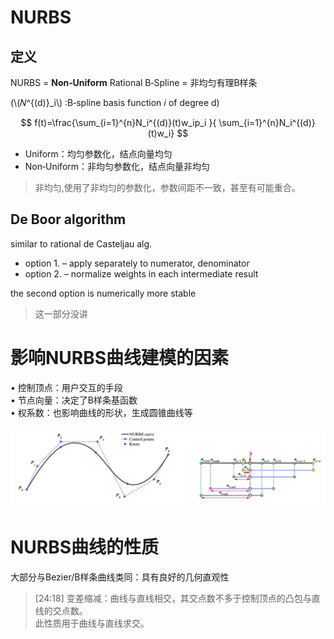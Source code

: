 # NURBS

## 定义

NURBS = **Non‐Uniform** Rational B‐Spline = 非均匀有理B样条

(\\(𝑁^{(d)}_i\\) :B‐spline basis function 𝑖 of degree d)     

$$
f(t)=\frac{\sum_{i=1}^{n}N_i^{(d)}(t)w_ip_i }{ \sum_{i=1}^{n}N_i^{(d)}(t)w_i} 
$$

- Uniform：均匀参数化，结点向量均匀
- Non‐Uniform：非均匀参数化，结点向量非均匀

> 非均匀,使用了非均匀的参数化，参数间距不一致，甚至有可能重合。 

## De Boor algorithm

similar to rational de Casteljau alg.   
- option 1. – apply separately to numerator, denominator   
- option 2. – normalize weights in each intermediate result   

the second option is numerically more stable     

> 这一部分没讲

# 影响NURBS曲线建模的因素   

• 控制顶点：用户交互的手段   
• 节点向量：决定了B样条基函数   
• 权系数：也影响曲线的形状，生成圆锥曲线等    

![](../assets/有理曲线-9.png)   


# NURBS曲线的性质    

大部分与Bezier/B样条曲线类同：具有良好的几何直观性     

> [24:18] 变差缩减：曲线与直线相交，其交点数不多于控制顶点的凸包与直线的交点数。     
此性质用于曲线与直线求交。
   
